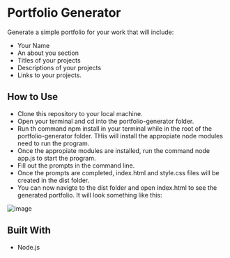 # Portfolio Generator

Generate a simple portfolio for your work that will include: 
* Your Name 
* An about you section
* Titles of your projects 
* Descriptions of your projects 
* Links to your projects.

## How to Use

* Clone this repository to your local machine.
* Open your terminal and cd into the portfolio-generator folder.
* Run th command npm install in your terminal while in the root of the portfolio-generator folder. THis will install the appropiate node modules need to run the program.
* Once the appropiate modules are installed, run the command node app.js to start the program.
* Fill out the prompts in the command line.
* Once the prompts are completed, index.html and style.css files will be created in the dist folder.
* You can now navigte to the dist folder and open index.html to see the generated portfolio. It will look something like this:


![image](https://user-images.githubusercontent.com/77217156/114327134-cc520080-9b05-11eb-9350-671d95acf937.png)

## Built With
* Node.js
